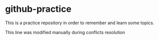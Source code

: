 # github-practice
This is a practice repository in order to remember and learn some topics.

This line was modified manually during conflicts resolution
